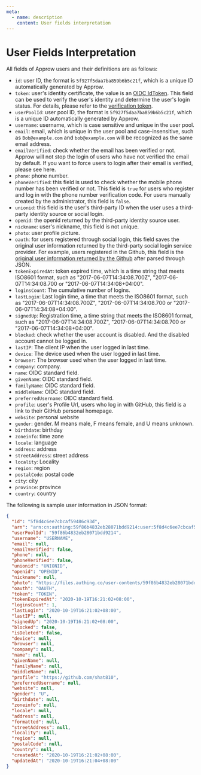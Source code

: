 ```yaml
---
meta:
  - name: description
    content: User fields interpretation
---
```


# User Fields Interpretation

<LastUpdated/>

All fields of Approw users and their definitions are as follows:

- `id`: user ID, the format is `5f927f5daa7ba859b6b5c21f`, which is a unique ID automatically generated by Approw.
- `token`: user's identity certificate, the value is an [OIDC IdToken](/concepts/id-token.md). This field can be used to verify the user's identity and determine the user's login status. For details, please refer to the [verification token](../faqs/how-to-validate-user-token.md).
- `userPoolId`: user pool ID, the format is `5f927f5daa7ba859b6b5c21f`, which is a unique ID automatically generated by Approw.
- `username`: username, which is case sensitive and unique in the user pool.
- `email`: email, which is unique in the user pool and case-insensitive, such as `Bob@example.com` and `bob@example.com` will be recognized as the same email address.
- `emailVerified`: check whether the email has been verified or not. Approw will not stop the login of users who have not verified the email by default. If you want to force users to login after their email is verified, please see here.
- `phone`: phone number.
- `phoneVerified`: this field is used to check whether the mobile phone number has been verified or not. This field is `true` for users who register and log in with the phone number verification code. For users manually created by the administrator, this field is `false`.
- `unionid`: this field is the user's third-party ID when the user uses a third-party identity source or social login. 
- `openid`: the openid returned by the third-party identity source user.
- `nickname`: user's nickname, this field is not unique.
- `photo`: user profile picture.
- `oauth`: for users registered through social login, this field saves the original user information returned by the third-party social login service provider. For example, users registered in the Github, this field is the [original user information returned by the Github](https://developers.weixin.qq.com/miniprogram/dev/api/open-api/user-info/wx.getUserInfo.html) after parsed through JSON.
- `tokenExpiredAt`: token expired time, which is a time string that meets ISO8601 format, such as "2017-06-07T14:34:08.700Z", "2017-06-07T14:34:08.700 or "2017-06-07T14:34:08+04:00".
- `loginsCount`: The cumulative number of logins.
- `lastLogin`: Last login time, a time that meets the ISO8601 format, such as "2017-06-07T14:34:08.700Z", "2017-06-07T14:34:08.700 or "2017-06-07T14:34:08+04:00".
- `signedUp`: Registration time, a time string that meets the ISO8601 format, such as "2017-06-07T14:34:08.700Z", "2017-06-07T14:34:08.700 or "2017-06-07T14:34:08+04:00".
- `blocked`: check whether the user account is disabled. And the disabled account cannot be logged in.
- `lastIP`: The client IP when the user logged in last time.
- `device`: The device used when the user logged in last time.
- `browser`: The browser used when the user logged in last time.
- `company`: company.
- `name`: OIDC standard field.
- `givenName`: OIDC standard field.
- `familyName`: OIDC standard field.
- `middleName`: OIDC standard field.
- `preferredUsername`: OIDC standard field.
- `profile`: user's Profile Url, users who log in with GitHub, this field is a link to their GitHub personal homepage.
- `website`: personal website
- `gender`: gender. M means male, F means female, and U means unknown.
- `birthdate`: birthday
- `zoneinfo`: time zone
- `locale`: language
- `address`: address
- `streetAddress`: street address
- `locality`: Locality
- `region`: region
- `postalCode`: postal code
- `city`: city
- `province`: province
- `country`: country

The following is sample user information in JSON format:

```json
{
  "id": "5f8d4c6ee7cbcaf59486c93d",
  "arn": "arn:cn:authing:59f86b4832eb28071bdd9214:user:5f8d4c6ee7cbcaf59486c93d",
  "userPoolId": "59f86b4832eb28071bdd9214",
  "username": "USERNAME",
  "email": null,
  "emailVerified": false,
  "phone": null,
  "phoneVerified": false,
  "unionid": "UNIONID",
  "openid": "OPENID",
  "nickname": null,
  "photo": "https://files.authing.co/user-contents/59f86b4832eb28071bdd9214/avatar/5c7cd4a4-4ea4-443c-9656-705f0b247a29.jpg",
  "oauth": "OAUTH",
  "token": "TOKEN",
  "tokenExpiredAt": "2020-10-19T16:21:02+08:00",
  "loginsCount": 1,
  "lastLogin": "2020-10-19T16:21:02+08:00",
  "lastIP": null,
  "signedUp": "2020-10-19T16:21:02+08:00",
  "blocked": false,
  "isDeleted": false,
  "device": null,
  "browser": null,
  "company": null,
  "name": null,
  "givenName": null,
  "familyName": null,
  "middleName": null,
  "profile": "https://github.com/shat810",
  "preferredUsername": null,
  "website": null,
  "gender": "U",
  "birthdate": null,
  "zoneinfo": null,
  "locale": null,
  "address": null,
  "formatted": null,
  "streetAddress": null,
  "locality": null,
  "region": null,
  "postalCode": null,
  "country": null,
  "createdAt": "2020-10-19T16:21:02+08:00",
  "updatedAt": "2020-10-19T16:21:04+08:00"
}
```
